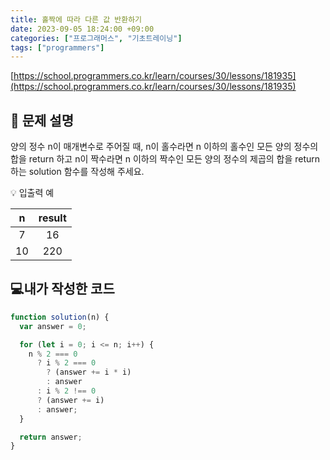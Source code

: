 ```yaml
---
title: 홀짝에 따라 다른 값 반환하기
date: 2023-09-05 18:24:00 +09:00
categories: ["프로그래머스", "기초트레이닝"]
tags: ["programmers"]
---
```


[https://school.programmers.co.kr/learn/courses/30/lessons/181935](https://school.programmers.co.kr/learn/courses/30/lessons/181935)

## 📔 문제 설명

양의 정수 n이 매개변수로 주어질 때, n이 홀수라면 n 이하의 홀수인 모든 양의 정수의 합을 return 하고 n이 짝수라면 n 이하의 짝수인 모든 양의 정수의 제곱의 합을 return 하는 solution 함수를 작성해 주세요.

💡 입출력 예

|  n  | result |
| :-: | :----: |
|  7  |   16   |
| 10  |  220   |

## 💻내가 작성한 코드

```js
function solution(n) {
  var answer = 0;

  for (let i = 0; i <= n; i++) {
    n % 2 === 0
      ? i % 2 === 0
        ? (answer += i * i)
        : answer
      : i % 2 !== 0
      ? (answer += i)
      : answer;
  }

  return answer;
}
```
